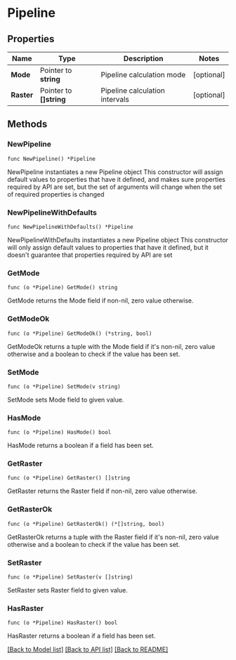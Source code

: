 # Pipeline

## Properties

Name | Type | Description | Notes
------------ | ------------- | ------------- | -------------
**Mode** | Pointer to **string** | Pipeline calculation mode | [optional] 
**Raster** | Pointer to **[]string** | Pipeline calculation intervals | [optional] 

## Methods

### NewPipeline

`func NewPipeline() *Pipeline`

NewPipeline instantiates a new Pipeline object
This constructor will assign default values to properties that have it defined,
and makes sure properties required by API are set, but the set of arguments
will change when the set of required properties is changed

### NewPipelineWithDefaults

`func NewPipelineWithDefaults() *Pipeline`

NewPipelineWithDefaults instantiates a new Pipeline object
This constructor will only assign default values to properties that have it defined,
but it doesn't guarantee that properties required by API are set

### GetMode

`func (o *Pipeline) GetMode() string`

GetMode returns the Mode field if non-nil, zero value otherwise.

### GetModeOk

`func (o *Pipeline) GetModeOk() (*string, bool)`

GetModeOk returns a tuple with the Mode field if it's non-nil, zero value otherwise
and a boolean to check if the value has been set.

### SetMode

`func (o *Pipeline) SetMode(v string)`

SetMode sets Mode field to given value.

### HasMode

`func (o *Pipeline) HasMode() bool`

HasMode returns a boolean if a field has been set.

### GetRaster

`func (o *Pipeline) GetRaster() []string`

GetRaster returns the Raster field if non-nil, zero value otherwise.

### GetRasterOk

`func (o *Pipeline) GetRasterOk() (*[]string, bool)`

GetRasterOk returns a tuple with the Raster field if it's non-nil, zero value otherwise
and a boolean to check if the value has been set.

### SetRaster

`func (o *Pipeline) SetRaster(v []string)`

SetRaster sets Raster field to given value.

### HasRaster

`func (o *Pipeline) HasRaster() bool`

HasRaster returns a boolean if a field has been set.


[[Back to Model list]](../README.md#documentation-for-models) [[Back to API list]](../README.md#documentation-for-api-endpoints) [[Back to README]](../README.md)


